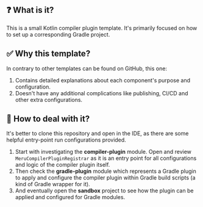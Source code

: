 ## ❓ What is it?

This is a small Kotlin compiler plugin template. 
It's primarily focused on how to set up a corresponding Gradle project.

## ✅ Why this template?

In contrary to other templates can be found on GitHub, this one:
1. Contains detailed explanations about each component's purpose and configuration.
2. Doesn't have any additional complications like publishing, CI/CD and other extra configurations.

## 📖 How to deal with it?

It's better to clone this repository and open in the IDE, 
as there are some helpful entry-point run configurations provided.
1. Start with investigating the **compiler-plugin** module. 
Open and review `MeruCompilerPluginRegistrar` 
as it is an entry point for all configurations and logic of the compiler plugin itself.
2. Then check the **gradle-plugin** module which represents a Gradle plugin 
to apply and configure the compiler plugin within Gradle build scripts (a kind of Gradle wrapper for it).
3. And eventually open the **sandbox** project 
to see how the plugin can be applied and configured for Gradle modules.
